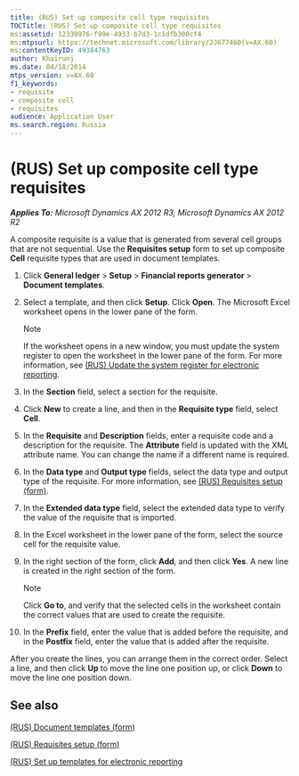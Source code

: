 ```yaml
---
title: (RUS) Set up composite cell type requisites
TOCTitle: (RUS) Set up composite cell type requisites
ms:assetid: 12330976-f99e-4933-b7d3-1c1dfb300cf4
ms:mtpsurl: https://technet.microsoft.com/library/JJ677460(v=AX.60)
ms:contentKeyID: 49384763
author: Khairunj
ms.date: 04/18/2014
mtps_version: v=AX.60
f1_keywords:
- requisite
- composite cell
- requisites
audience: Application User
ms.search.region: Russia
---
```


# (RUS) Set up composite cell type requisites 


_**Applies To:** Microsoft Dynamics AX 2012 R3, Microsoft Dynamics AX 2012 R2_

A composite requisite is a value that is generated from several cell groups that are not sequential. Use the **Requisites setup** form to set up composite **Cell** requisite types that are used in document templates.

1.  Click **General ledger** \> **Setup** \> **Financial reports generator** \> **Document templates**.

2.  Select a template, and then click **Setup**. Click **Open**. The Microsoft Excel worksheet opens in the lower pane of the form.
    

    > [!NOTE]
    > <P>If the worksheet opens in a new window, you must update the system register to open the worksheet in the lower pane of the form. For more information, see <A href="rus-update-the-system-register-for-electronic-reporting.md">(RUS) Update the system register for electronic reporting</A>.</P>



3.  In the **Section** field, select a section for the requisite.

4.  Click **New** to create a line, and then in the **Requisite type** field, select **Cell**.

5.  In the **Requisite** and **Description** fields, enter a requisite code and a description for the requisite. The **Attribute** field is updated with the XML attribute name. You can change the name if a different name is required.

6.  In the **Data type** and **Output type** fields, select the data type and output type of the requisite. For more information, see [(RUS) Requisites setup (form)](https://technet.microsoft.com/library/jj710719\(v=ax.60\)).

7.  In the **Extended data type** field, select the extended data type to verify the value of the requisite that is imported.

8.  In the Excel worksheet in the lower pane of the form, select the source cell for the requisite value.

9.  In the right section of the form, click **Add**, and then click **Yes**. A new line is created in the right section of the form.
    

    > [!NOTE]
    > <P>Click <STRONG>Go to</STRONG>, and verify that the selected cells in the worksheet contain the correct values that are used to create the requisite.</P>



10. In the **Prefix** field, enter the value that is added before the requisite, and in the **Postfix** field, enter the value that is added after the requisite.

After you create the lines, you can arrange them in the correct order. Select a line, and then click **Up** to move the line one position up, or click **Down** to move the line one position down.

## See also

[(RUS) Document templates (form)](https://technet.microsoft.com/library/jj923585\(v=ax.60\))

[(RUS) Requisites setup (form)](https://technet.microsoft.com/library/jj710719\(v=ax.60\))

[(RUS) Set up templates for electronic reporting](rus-set-up-templates-for-electronic-reporting.md)

  


